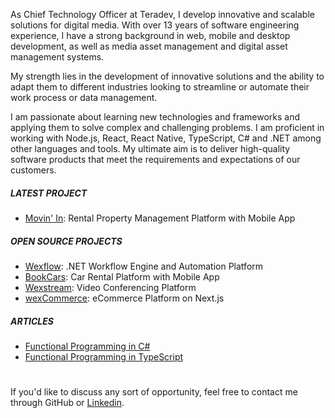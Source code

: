 <!--<picture>
  <source media="(prefers-color-scheme: dark)" srcset="https://raw.githubusercontent.com/aelassas/aelassas/output/github-snake-dark.svg" />
  <source media="(prefers-color-scheme: light)" srcset="https://raw.githubusercontent.com/aelassas/aelassas/output/github-snake.svg" />
  <img alt="github-snake" src="https://raw.githubusercontent.com/aelassas/aelassas/output/github-snake.svg" />
</picture>-->

As Chief Technology Officer at Teradev, I develop innovative and scalable solutions for digital media. With over 13 years of software engineering experience, I have a strong background in web, mobile and desktop development, as well as media asset management and digital asset management systems.

My strength lies in the development of innovative solutions and the ability to adapt them to different industries looking to streamline or automate their work process or data management.

I am passionate about learning new technologies and frameworks and applying them to solve complex and challenging problems. I am proficient in working with Node.js, React, React Native, TypeScript, C# and .NET among other languages and tools. My ultimate aim is to deliver high-quality software products that meet the requirements and expectations of our customers.

##### LATEST PROJECT
* [Movin' In](https://github.com/aelassas/movinin): Rental Property Management Platform with Mobile App

##### OPEN SOURCE PROJECTS
* [Wexflow](https://github.com/aelassas/wexflow): .NET Workflow Engine and Automation Platform
* [BookCars](https://github.com/aelassas/bookcars): Car Rental Platform with Mobile App
* [Wexstream](https://github.com/aelassas/wexstream): Video Conferencing Platform
* [wexCommerce](https://github.com/aelassas/wexcommerce): eCommerce Platform on Next.js

##### ARTICLES
* [Functional Programming in C#](https://github.com/aelassas/functional-cs)
* [Functional Programming in TypeScript](https://github.com/aelassas/functional-ts)

#
If you'd like to discuss any sort of opportunity, feel free to contact me through GitHub or [Linkedin](https://www.linkedin.com/in/aelassas/).
